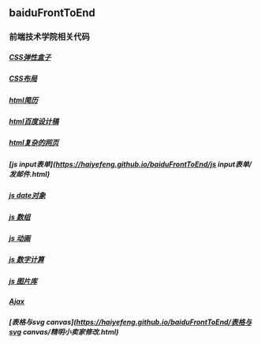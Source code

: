 baiduFrontToEnd
-------
### 前端技术学院相关代码

##### [CSS弹性盒子](https://haiyefeng.github.io/baiduFrontToEnd/弹性盒子/design.html)

##### [CSS布局](https://haiyefeng.github.io/baiduFrontToEnd/CSS布局/三列中间自适应定位.html)

##### [html简历](https://haiyefeng.github.io/baiduFrontToEnd/html简历/resume.html)

##### [html百度设计稿](https://haiyefeng.github.io/baiduFrontToEnd/百度设计稿/welcome.html)

##### [html复杂的网页]( https://haiyefeng.github.io/baiduFrontToEnd/复杂网页/微信.html )

##### [js input表单](https://haiyefeng.github.io/baiduFrontToEnd/js input表单/发邮件.html)

##### [js date对象](https://haiyefeng.github.io/baiduFrontToEnd/jsdate对象/time.html)

##### [js 数组](https://haiyefeng.github.io/baiduFrontToEnd/数组/10数组.html)

##### [js 动画](https://haiyefeng.github.io/baiduFrontToEnd/js动画/sprite/淡出.html)

##### [js 数字计算](https://haiyefeng.github.io/baiduFrontToEnd/js数字计算/九九乘法表.html)

##### [js 图片库](https://haiyefeng.github.io/baiduFrontToEnd/图片库/图片库.html)

##### [Ajax](https://haiyefeng.github.io/baiduFrontToEnd/Ajax/ajax.html)

##### [表格与svg canvas](https://haiyefeng.github.io/baiduFrontToEnd/表格与svg  canvas/精明小卖家修改.html)
